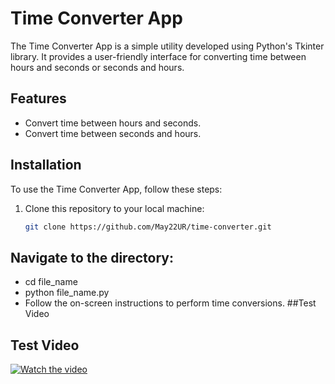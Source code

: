 # Time Converter App

The Time Converter App is a simple utility developed using Python's Tkinter library. It provides a user-friendly interface for converting time between hours and seconds or seconds and hours.

## Features

- Convert time between hours and seconds.
- Convert time between seconds and hours.

## Installation

To use the Time Converter App, follow these steps:

1. Clone this repository to your local machine:

   ```bash
   git clone https://github.com/May22UR/time-converter.git
## Navigate to the directory:
- cd file_name
- python file_name.py
- Follow the on-screen instructions to perform time conversions.
  ##Test Video
## Test Video

[![Watch the video]([https://img.youtube.com/vi/VIDEO_ID_HERE/maxresdefault.jpg)](https://www.youtube.com/watch?v=VIDEO_ID_HERE](https://github.com/May22UR/time-conveter/blob/main/Time%20Converter.mp4))

